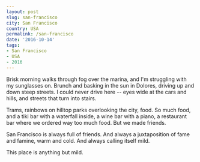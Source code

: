 ```yaml
---
layout: post
slug: san-francisco
city: San Francisco
country: USA
permalink: /san-francisco
date: '2016-10-14'
tags:
- San Francisco
- USA
- 2016
---
```


Brisk morning walks through fog over the marina, and I'm struggling with my sunglasses on. Brunch and basking in the sun in Dolores, driving up and down steep streets. I could never drive here -- eyes wide at the cars and hills, and streets that turn into stairs.

Trams, rainbows on hilltop parks overlooking the city, food. So much food, and a tiki bar with a waterfall inside, a wine bar with a piano, a restaurant bar where we ordered way too much food. But we made friends.

San Francisco is always full of friends. And always a juxtaposition of fame and famine, warm and cold. And always calling itself mild.

This place is anything but mild.
